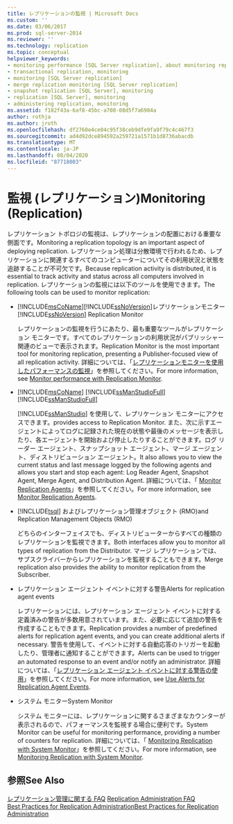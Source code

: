 ```yaml
---
title: レプリケーションの監視 | Microsoft Docs
ms.custom: ''
ms.date: 03/06/2017
ms.prod: sql-server-2014
ms.reviewer: ''
ms.technology: replication
ms.topic: conceptual
helpviewer_keywords:
- monitoring performance [SQL Server replication], about monitoring replication
- transactional replication, monitoring
- monitoring [SQL Server replication]
- merge replication monitoring [SQL Server replication]
- snapshot replication [SQL Server], monitoring
- replication [SQL Server], monitoring
- administering replication, monitoring
ms.assetid: f182f43a-6af8-45bc-a708-08d5f7a6984a
author: rothja
ms.author: jroth
ms.openlocfilehash: df2760e4ce04c95f38ceb9dfe9fa9f79c4c467f3
ms.sourcegitcommit: ad4d92dce894592a259721a1571b1d8736abacdb
ms.translationtype: MT
ms.contentlocale: ja-JP
ms.lasthandoff: 08/04/2020
ms.locfileid: "87718003"
---
```

# <a name="monitoring-replication"></a><span data-ttu-id="ab403-102">監視 (レプリケーション)</span><span class="sxs-lookup"><span data-stu-id="ab403-102">Monitoring (Replication)</span></span>
  <span data-ttu-id="ab403-103">レプリケーション トポロジの監視は、レプリケーションの配置における重要な側面です。</span><span class="sxs-lookup"><span data-stu-id="ab403-103">Monitoring a replication topology is an important aspect of deploying replication.</span></span> <span data-ttu-id="ab403-104">レプリケーション処理は分散環境で行われるため、レプリケーションに関連するすべてのコンピューターについてその利用状況と状態を追跡することが不可欠です。</span><span class="sxs-lookup"><span data-stu-id="ab403-104">Because replication activity is distributed, it is essential to track activity and status across all computers involved in replication.</span></span> <span data-ttu-id="ab403-105">レプリケーションの監視には以下のツールを使用できます。</span><span class="sxs-lookup"><span data-stu-id="ab403-105">The following tools can be used to monitor replication:</span></span>  
  
-   [!INCLUDE[msCoName](../../includes/msCoName-md.md)]<span data-ttu-id="ab403-106">[!INCLUDE[ssNoVersion](../../includes/ssNoVersion-md.md)]レプリケーションモニター</span><span class="sxs-lookup"><span data-stu-id="ab403-106">[!INCLUDE[ssNoVersion](../../includes/ssNoVersion-md.md)] Replication Monitor</span></span>  
  
     <span data-ttu-id="ab403-107">レプリケーションの監視を行うにあたり、最も重要なツールがレプリケーション モニターです。すべてのレプリケーションの利用状況がパブリッシャー関連のビューで表示されます。</span><span class="sxs-lookup"><span data-stu-id="ab403-107">Replication Monitor is the most important tool for monitoring replication, presenting a Publisher-focused view of all replication activity.</span></span> <span data-ttu-id="ab403-108">詳細については、「[レプリケーションモニターを使用したパフォーマンスの監視](monitor/monitor-performance-with-replication-monitor.md)」を参照してください。</span><span class="sxs-lookup"><span data-stu-id="ab403-108">For more information, see [Monitor performance with Replication Monitor](monitor/monitor-performance-with-replication-monitor.md).</span></span>  
  
-   [!INCLUDE[msCoName](../../includes/msCoName-md.md)] <span data-ttu-id="ab403-109">[!INCLUDE[ssManStudioFull](../../includes/ssManStudioFull-md.md)]</span><span class="sxs-lookup"><span data-stu-id="ab403-109">[!INCLUDE[ssManStudioFull](../../includes/ssManStudioFull-md.md)]</span></span>  
  
     [!INCLUDE[ssManStudio](../../includes/ssManStudio-md.md)] <span data-ttu-id="ab403-110">を使用して、レプリケーション モニターにアクセスできます。</span><span class="sxs-lookup"><span data-stu-id="ab403-110">provides access to Replication Monitor.</span></span> <span data-ttu-id="ab403-111">また、次に示すエージェントによってログに記録された現在の状態や最後のメッセージを表示したり、各エージェントを開始および停止したりすることができます。ログ リーダー エージェント、スナップショット エージェント、マージ エージェント、ディストリビューション エージェント。</span><span class="sxs-lookup"><span data-stu-id="ab403-111">It also allows you to view the current status and last message logged by the following agents and allows you start and stop each agent: Log Reader Agent, Snapshot Agent, Merge Agent, and Distribution Agent.</span></span> <span data-ttu-id="ab403-112">詳細については、「 [Monitor Replication Agents](monitor/monitor-replication-agents.md)」を参照してください。</span><span class="sxs-lookup"><span data-stu-id="ab403-112">For more information, see [Monitor Replication Agents](monitor/monitor-replication-agents.md).</span></span>  
  
-   [!INCLUDE[tsql](../../includes/tsql-md.md)] <span data-ttu-id="ab403-113">およびレプリケーション管理オブジェクト (RMO)</span><span class="sxs-lookup"><span data-stu-id="ab403-113">and Replication Management Objects (RMO)</span></span>  
  
     <span data-ttu-id="ab403-114">どちらのインターフェイスでも、ディストリビューターからすべての種類のレプリケーションを監視できます。</span><span class="sxs-lookup"><span data-stu-id="ab403-114">Both interfaces allow you to monitor all types of replication from the Distributor.</span></span> <span data-ttu-id="ab403-115">マージ レプリケーションでは、サブスクライバーからレプリケーションを監視することもできます。</span><span class="sxs-lookup"><span data-stu-id="ab403-115">Merge replication also provides the ability to monitor replication from the Subscriber.</span></span>  
  
-   <span data-ttu-id="ab403-116">レプリケーション エージェント イベントに対する警告</span><span class="sxs-lookup"><span data-stu-id="ab403-116">Alerts for replication agent events</span></span>  
  
     <span data-ttu-id="ab403-117">レプリケーションには、レプリケーション エージェント イベントに対する定義済みの警告が多数用意されています。また、必要に応じて追加の警告を作成することもできます。</span><span class="sxs-lookup"><span data-stu-id="ab403-117">Replication provides a number of predefined alerts for replication agent events, and you can create additional alerts if necessary.</span></span> <span data-ttu-id="ab403-118">警告を使用して、イベントに対する自動応答のトリガーを起動したり、管理者に通知することができます。</span><span class="sxs-lookup"><span data-stu-id="ab403-118">Alerts can be used to trigger an automated response to an event and/or notify an administrator.</span></span> <span data-ttu-id="ab403-119">詳細については、「[レプリケーション エージェント イベントに対する警告の使用](agents/use-alerts-for-replication-agent-events.md)」を参照してください。</span><span class="sxs-lookup"><span data-stu-id="ab403-119">For more information, see [Use Alerts for Replication Agent Events](agents/use-alerts-for-replication-agent-events.md).</span></span>  
  
-   <span data-ttu-id="ab403-120">システム モニター</span><span class="sxs-lookup"><span data-stu-id="ab403-120">System Monitor</span></span>  
  
     <span data-ttu-id="ab403-121">システム モニターには、レプリケーションに関するさまざまなカウンターが表示されるので、パフォーマンスを監視する場合に便利です。</span><span class="sxs-lookup"><span data-stu-id="ab403-121">System Monitor can be useful for monitoring performance, providing a number of counters for replication.</span></span> <span data-ttu-id="ab403-122">詳細については、「 [Monitoring Replication with System Monitor](monitor/monitoring-replication-with-system-monitor.md)」を参照してください。</span><span class="sxs-lookup"><span data-stu-id="ab403-122">For more information, see [Monitoring Replication with System Monitor](monitor/monitoring-replication-with-system-monitor.md).</span></span>  
  
## <a name="see-also"></a><span data-ttu-id="ab403-123">参照</span><span class="sxs-lookup"><span data-stu-id="ab403-123">See Also</span></span>  
 <span data-ttu-id="ab403-124">[レプリケーション管理に関する FAQ](administration/frequently-asked-questions-for-replication-administrators.md) </span><span class="sxs-lookup"><span data-stu-id="ab403-124">[Replication Administration FAQ](administration/frequently-asked-questions-for-replication-administrators.md) </span></span>  
 [<span data-ttu-id="ab403-125">Best Practices for Replication Administration</span><span class="sxs-lookup"><span data-stu-id="ab403-125">Best Practices for Replication Administration</span></span>](administration/best-practices-for-replication-administration.md)   

  
  
